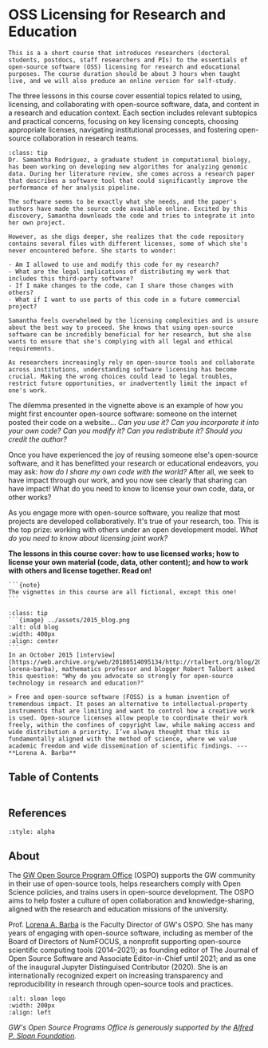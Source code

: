 # OSS Licensing for Research and Education

```{epigraph}
This is a a short course that introduces researchers (doctoral students, postdocs, staff researchers and PIs) to the essentials of open-source software (OSS) licensing for research and educational purposes. The course duration should be about 3 hours when taught live, and we will also produce an online version for self-study.
```

The three lessons in this course cover essential topics related to using, licensing, and collaborating with open-source software, data, and content in a research and education context. Each section includes relevant subtopics and practical concerns, focusing on key licensing concepts, choosing appropriate licenses, navigating institutional processes, and fostering open-source collaboration in research teams.

`````{admonition} Vignette: A Research Dilemma
:class: tip
Dr. Samantha Rodriguez, a graduate student in computational biology, has been working on developing new algorithms for analyzing genomic data. During her literature review, she comes across a research paper that describes a software tool that could significantly improve the performance of her analysis pipeline.

The software seems to be exactly what she needs, and the paper's authors have made the source code available online. Excited by this discovery, Samantha downloads the code and tries to integrate it into her own project.

However, as she digs deeper, she realizes that the code repository contains several files with different licenses, some of which she's never encountered before. She starts to wonder:

- Am I allowed to use and modify this code for my research?
- What are the legal implications of distributing my work that includes this third-party software?
- If I make changes to the code, can I share those changes with others?
- What if I want to use parts of this code in a future commercial project?

Samantha feels overwhelmed by the licensing complexities and is unsure about the best way to proceed. She knows that using open-source software can be incredibly beneficial for her research, but she also wants to ensure that she's complying with all legal and ethical requirements.

As researchers increasingly rely on open-source tools and collaborate across institutions, understanding software licensing has become crucial. Making the wrong choices could lead to legal troubles, restrict future opportunities, or inadvertently limit the impact of one's work.
`````

The dilemma presented in the vignette above is an example of how you might first encounter open-source software: someone on the internet posted their code on a website... _Can you use it? Can you incorporate it into your own code? Can you modify it? Can you redistribute it? Should you credit the author?_

Once you have experienced the joy of reusing someone else's open-source software, and it has benefitted your research or educational endeavors, you may ask: _how do I share my own code with the world?_ After all, we seek to have impact through our work, and you now see clearly that sharing can have impact! What do you need to know to license your own code, data, or other works?

As you engage more with open-source software, you realize that most projects are developed collaboratively. It's true of your research, too. This is the top prize: working with others under an open development model. _What do you need to know about licensing joint work?_

**The lessons in this course cover: how to use licensed works; how to license your own material (code, data, other content); and how to work with others and license together. Read on!**

````{margin}
```{note}
The vignettes in this course are all fictional, except this one!
```
````
`````{admonition} Vignette: Why open source?
:class: tip
```{image} ../assets/2015_blog.png
:alt: old blog
:width: 400px
:align: center
```
In an October 2015 [interview](https://web.archive.org/web/20180514095134/http://rtalbert.org/blog/2015/interview-lorena-barba), mathematics professor and blogger Robert Talbert asked this question: "Why do you advocate so strongly for open-source technology in research and education?"

> Free and open-source software (FOSS) is a human invention of tremendous impact. It poses an alternative to intellectual-property instruments that are limiting and want to control how a creative work is used. Open-source licenses allow people to coordinate their work freely, within the confines of copyright law, while making access and wide distribution a priority. I’ve always thought that this is fundamentally aligned with the method of science, where we value academic freedom and wide dissemination of scientific findings. ---**Lorena A. Barba**

`````

## Table of Contents

```{tableofcontents}
```

## References

```{bibliography}
:style: alpha
```

## About

The [GW Open Source Program Office](http://ospo.gwu.edu) (OSPO) supports the GW community in their use of open-source tools, helps researchers comply with Open Science policies, and trains users in open-source development. The OSPO aims to help foster a culture of open collaboration and knowledge-sharing, aligned with the research and education missions of the university.

Prof. [Lorena A. Barba](https://lorenabarba.com/) is the Faculty Director of GW's OSPO. She has many years of engaging with open-source software, including as member of the Board of Directors of NumFOCUS, a nonprofit supporting open-source scientific computing tools (2014–2021); as founding editor of The Journal of Open Source Software and Associate Editor-in-Chief until 2021; and as one of the inaugural Jupyter Distinguised Contributor (2020). She is an internationally recognized expert on increasing transparency and reproducibility in research through open-source tools and practices.


```{image} ../assets/sloan-logo-withmargin.png
:alt: sloan logo
:width: 200px
:align: left
```

_GW's Open Source Programs Office is generously supported by the [Alfred P. Sloan Foundation](https://sloan.org/)._